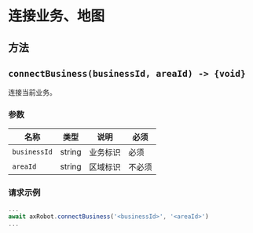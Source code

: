 # 连接业务、地图

## 方法

## `connectBusiness(businessId, areaId) -> {void}`

连接当前业务。

### 参数

| 名称               | 类型                       | 说明     | 必须     |
| ------------------ | ----------------------- | -------- |-------- |
| `businessId`       | string |  业务标识 | 必须 |
| `areaId`           | string |  区域标识 | 不必须 |


### 请求示例

```javascript
...
await axRobot.connectBusiness('<businessId>', '<areaId>') 
...
```

